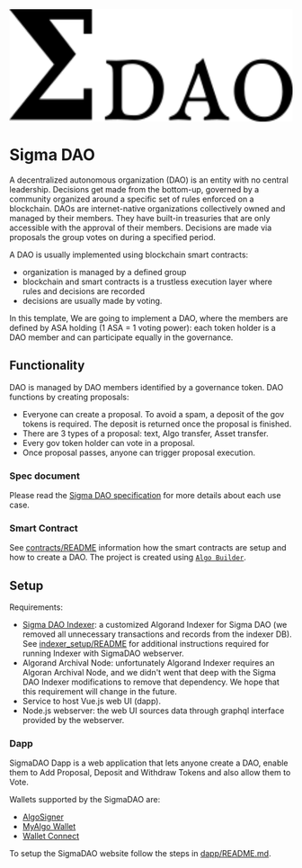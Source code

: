 <img src="./dapp/src/assets/logo.png" height="200" title="SigmaDAO" />

# Sigma DAO

A decentralized autonomous organization (DAO) is an entity with no central leadership. Decisions get made from the bottom-up, governed by a community organized around a specific set of rules enforced on a blockchain. DAOs are internet-native organizations collectively owned and managed by their members. They have built-in treasuries that are only accessible with the approval of their members. Decisions are made via proposals the group votes on during a specified period.

A DAO is usually implemented using blockchain smart contracts:

- organization is managed by a defined group
- blockchain and smart contracts is a trustless execution layer where rules and decisions are recorded
- decisions are usually made by voting.

In this template, We are going to implement a DAO, where the members are defined by ASA holding (1 ASA = 1 voting power): each token holder is a DAO member and can participate equally in the governance.

## Functionality

DAO is managed by DAO members identified by a governance token. DAO functions by creating proposals:

- Everyone can create a proposal. To avoid a spam, a deposit of the gov tokens is required. The deposit is returned once the proposal is finished.
- There are 3 types of a proposal: text, Algo transfer, Asset transfer.
- Every gov token holder can vote in a proposal.
- Once proposal passes, anyone can trigger proposal execution.

### Spec document

Please read the [Sigma DAO specification](https://paper.dropbox.com/doc/Algo-Builder-DAO--BRlh~FwufNzIzk4wNUuAjLTuAg-ncLdytuFa7EJrRerIASSl) for more details about each use case.

### Smart Contract

See [contracts/README](contracts/README.md) information how the smart contracts are setup and how to create a DAO.
The project is created using [`Algo Builder`](https://algobuilder.dev).

## Setup

Requirements:

- [Sigma DAO Indexer](https://github.com/scale-it/sigmadao-indexer): a customized Algorand Indexer for Sigma DAO (we removed all unnecessary transactions and records from the indexer DB).
  See [indexer_setup/README](indexer_setup/README.md) for additional instructions required for running Indexer with SigmaDAO webserver.
- Algorand Archival Node: unfortunately Algorand Indexer requires an Algoran Archival Node, and we didn't went that deep with the Sigma DAO Indexer modifications to remove that dependency. We hope that this requirement will change in the future.
- Service to host Vue.js web UI (dapp).
- Node.js webserver: the web UI sources data through graphql interface provided by the webserver.

### Dapp

SigmaDAO Dapp is a web application that lets anyone create a DAO, enable them to Add Proposal, Deposit and Withdraw Tokens and also allow them to Vote.

Wallets supported by the SigmaDAO are:

- [AlgoSigner](https://www.purestake.com/technology/algosigner/)
- [MyAlgo Wallet](https://wallet.myalgo.com/new-account)
- [Wallet Connect](https://walletconnect.com/)

To setup the SigmaDAO website follow the steps in [dapp/README.md](dapp/README.md).
